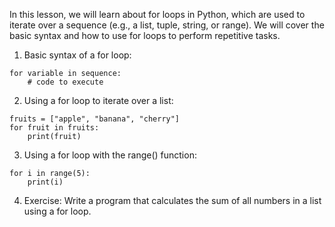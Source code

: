 In this lesson, we will learn about for loops in Python, which are used to iterate over a sequence (e.g., a list, tuple, string, or range). We will cover the basic syntax and how to use for loops to perform repetitive tasks.

1) Basic syntax of a for loop:

```
for variable in sequence:
    # code to execute
```

2) Using a for loop to iterate over a list:

```
fruits = ["apple", "banana", "cherry"]
for fruit in fruits:
    print(fruit)
```

3) Using a for loop with the range() function:

```
for i in range(5):
    print(i)
```

4) Exercise: Write a program that calculates the sum of all numbers in a list using a for loop.
